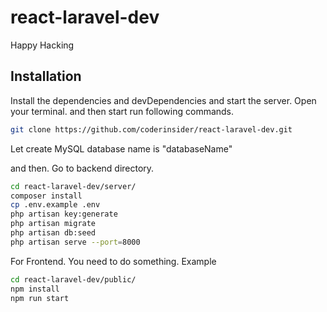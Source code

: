 # react-laravel-dev
Happy Hacking
## Installation
Install the dependencies and devDependencies and start the server.
Open your terminal. and then start run following commands.

```sh
git clone https://github.com/coderinsider/react-laravel-dev.git
```

Let create MySQL database name is "databaseName"

and then. Go to backend directory.
```sh
cd react-laravel-dev/server/
composer install
cp .env.example .env
php artisan key:generate
php artisan migrate
php artisan db:seed
php artisan serve --port=8000
```
For Frontend. You need to do something. Example
```sh
cd react-laravel-dev/public/
npm install
npm run start
```
